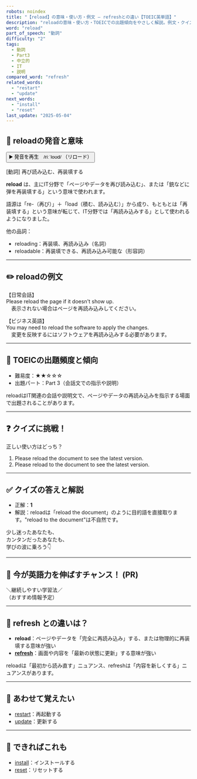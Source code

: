 ```yaml
---
robots: noindex
title: "【reload】の意味・使い方・例文 ― refreshとの違い【TOEIC英単語】"
description: "reloadの意味・使い方・TOEICでの出題傾向をやさしく解説。例文・クイズ付きでrefreshとの違いもわかりやすく学べます。"
word: "reload"
part_of_speech: "動詞"
difficulty: "2"
tags:
  - 動詞
  - Part3
  - 中立的
  - IT
  - 説明
compared_word: "refresh"
related_words:
  - "restart"
  - "update"
next_words:
  - "install"
  - "reset"
last_update: "2025-05-04"
---
```


## 🔰 reloadの発音と意味

<button class="play-audio" onclick="playTTS('reload')">
  <span class="play-audio-main">
    ▶️ 発音を再生　/riːˈloʊd/
  </span>
  <span class="play-audio-sub">
    （リロード）
  </span>
</button>

[動詞] 再び読み込む、再装填する

**reload** は、主にIT分野で「ページやデータを再び読み込む」、または「銃などに弾を再装填する」という意味で使われます。

語源は「re-（再び）」＋「load（積む、読み込む）」から成り、もともとは「再装填する」という意味が転じて、IT分野では「再読み込みする」として使われるようになりました。

他の品詞：  
- reloading：再装填、再読み込み（名詞）
- reloadable：再装填できる、再読み込み可能な（形容詞）

---

## ✏️ reloadの例文

【日常会話】  
Please reload the page if it doesn't show up.  
　表示されない場合はページを再読み込みしてください。

【ビジネス英語】  
You may need to reload the software to apply the changes.  
　変更を反映するにはソフトウェアを再読み込みする必要があります。

---

## 🎯 TOEICの出題頻度と傾向

- 難易度：★★☆☆☆
- 出題パート：Part 3（会話文での指示や説明）

reloadはIT関連の会話や説明文で、ページやデータの再読み込みを指示する場面で出題されることがあります。

---

## ❓ クイズに挑戦！

正しい使い方はどっち？

1. Please reload the document to see the latest version.  
2. Please reload to the document to see the latest version.

---

## ✅ クイズの答えと解説

- 正解：**1**
- 解説：reloadは「reload the document」のように目的語を直接取ります。"reload to the document"は不自然です。

少し迷ったあなたも、  
カンタンだったあなたも、  
学びの波に乗ろう👇️

---

## 🚀 今が英語力を伸ばすチャンス！ (PR)

<div class="info-center">
＼継続しやすい学習法／<br>  
（おすすめ情報予定）
</div>

---

## 🤔  refresh との違いは？

- **reload**：ページやデータを「完全に再読み込み」する、または物理的に再装填する意味が強い
- **[refresh](/refresh)**：画面や内容を「最新の状態に更新」する意味が強い

reloadは「最初から読み直す」ニュアンス、refreshは「内容を新しくする」ニュアンスがあります。

---

## 🧩 あわせて覚えたい

- [restart](/restart)：再起動する
- [update](/update)：更新する

---

## 📖 できればこれも

- [install](/install)：インストールする
- [reset](/reset)：リセットする

<!-- cvid: aid01_bid09 -->
